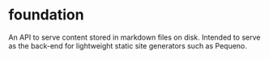 # foundation
An API to serve content stored in markdown files on disk. Intended to serve as the back-end for lightweight static site generators such as Pequeno.
